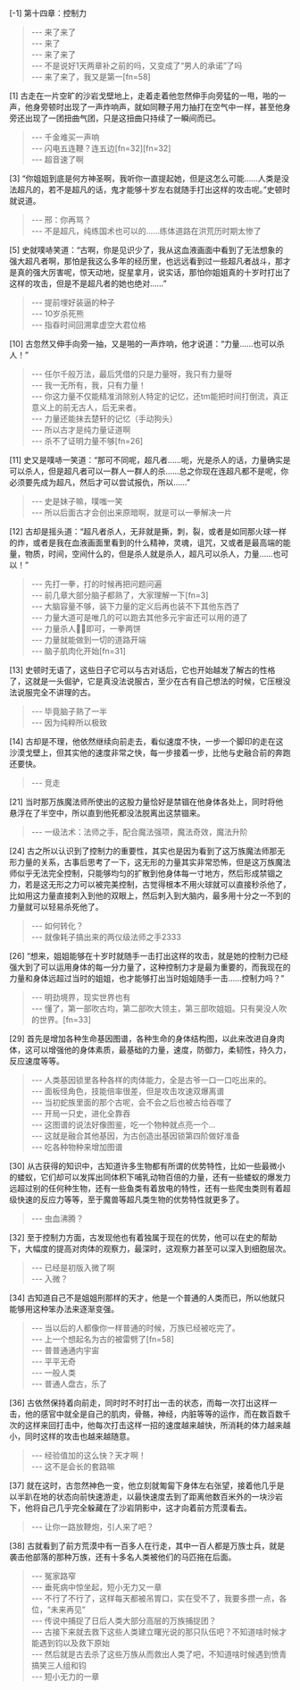 
[-1] 第十四章：控制力
>--- 来了来了<br>
>--- 来了<br>
>--- 来了来了<br>
>--- 不是说好1天两章补之前的吗，又变成了“男人的承诺”了吗<br>
>--- 来了来了，我又是第一[fn=58]<br>

[1] 古走在一片空旷的沙岩戈壁地上，走着走着他忽然伸手向旁猛的一甩，啪的一声，他身旁顿时出现了一声炸响声，就如同鞭子用力抽打在空气中一样，甚至他身旁还出现了一团扭曲气团，只是这扭曲只持续了一瞬间而已。
>--- 千金难买一声响<br>
>--- 闪电五连鞭？连五边[fn=32][fn=32]<br>
>--- 超音速了啊<br>

[3] “你姐姐到底是何方神圣啊，我听你一直提起她，但是这怎么可能……人类是没法超凡的，若不是超凡的话，鬼才能够十岁左右就随手打出这样的攻击呢。”史顿时就说道。
>--- 邢：你再骂？<br>
>--- 不是超凡，纯练国术也可以的……练体道路在洪荒历时期太惨了<br>

[5] 史就噗哧笑道：“古啊，你是见识少了，我从这血液画面中看到了无法想象的强大超凡者啊，那怕是我这么多年的经历里，也远远看到过一些超凡者战斗，那才是真的强大厉害呢，惊天动地，捉星拿月，说实话，那怕你姐姐真的十岁时打出了这样的攻击，但是不是超凡者的她也绝对……”
>--- 提前埋好装逼的种子<br>
>--- 10岁杀死熊<br>
>--- 指昋时间回溯拿虚空大君位格<br>

[10] 古忽然又伸手向旁一抽，又是啪的一声炸响，他才说道：“力量……也可以杀人！”
>--- 任尔千般万法，最后凭借的只是力量呀，我只有力量呀<br>
>--- 我一无所有，我，只有力量！<br>
>--- 你这力量不仅能精准消除别人特定的记忆，还tm能把时间打倒流，真正意义上的前无古人，后无来者。<br>
>--- 力量还能抹去楚轩的记忆（手动狗头）<br>
>--- 所以古才是纯力量证道啊<br>
>--- 杀不了证明力量不够[fn=26]<br>

[11] 史又是噗哧一笑道：“那可不同呢，超凡者……呃，光是杀人的话，力量确实是可以杀人，但是超凡者可以一群人一群人的杀……总之你现在连超凡都不是呢，你必须要先成为超凡，然后才可以尝试报仇，所以……”
>--- 史是妹子嘛，噗嗤一笑<br>
>--- 所以后面古才会创出来原暗啊，就是可以一拳解决一片<br>

[12] 古却是摇头道：“超凡者杀人，无非就是撕，刺，裂，或者是如同那火球一样的炸，或者是我在血液画面里看到的什么精神，灵魂，诅咒，又或者是最高端的能量，物质，时间，空间什么的，但是杀人就是杀人，超凡可以杀人，力量……也可以！”
>--- 先打一拳，打的时候再把问题问遍<br>
>--- 前几章大部分脑子都熟了，大家理解一下[fn=3]<br>
>--- 大脑容量不够，装下力量的定义后再也装不下其他东西了<br>
>--- 力量大道可是唯几的可以跑去其他多元宇宙还可以用的道了<br>
>--- 力量杀人👊🏻即可，一拳两饼<br>
>--- 力量就能做到一切的道路开端<br>
>--- 脑子肌肉化开始[fn=31]<br>

[13] 史顿时无语了，这些日子它可以与古对话后，它也开始越发了解古的性格了，这就是一头倔驴，它是真没法说服古，至少在古有自己想法的时候，它压根没法说服完全不讲理的古。
>--- 毕竟脑子熟了一半<br>
>--- 因为纯粹所以极致<br>

[14] 古却是不理，他依然继续向前走去，看似速度不快，一步一个脚印的走在这沙漠戈壁上，但其实他的速度非常之快，每一步接着一步，比他与史融合前的奔跑还要快。
>--- 竞走<br>

[21] 当时那万族魔法师所使出的这股力量恰好是禁锢在他身体各处上，同时将他悬浮在了半空中，所以直到他死都没法脱离出这禁锢来。
>--- 一级法术：法师之手，配合魔法强项，魔法奇效，魔法升阶<br>

[24] 古之所以认识到了控制力的重要性，其实也是因为看到了这万族魔法师那无形力量的关系，古事后思考了一下，这无形的力量其实非常恐怖，但是这万族魔法师似乎无法完全控制，只能够均匀的扩散到他身体每一寸地方，然后形成禁锢之力，若是这无形之力可以被完美控制，古觉得根本不用火球就可以直接秒杀他了，比如用这力量直接刺入到他的双眼上，然后刺入到大脑内，最多用十分之一不到的力量就可以轻易杀死他了。
>--- 如何转化？<br>
>--- 就像耗子搞出来的两仪级法师之手2333<br>

[26] “想来，姐姐能够在十岁时就随手一击打出这样的攻击，就是她的控制力已经强大到了可以运用身体的每一分力量了，这种控制力才是最为重要的，而我现在的力量和身体远超过当时的姐姐，也才能够打出当时姐姐随手一击……控制力吗？”
>--- 明劲境界，现实世界也有<br>
>--- 懂了，第一部吹古均，第二部吹大领主，第三部吹姐姐。只有昊没人吹的世界。[fn=33]<br>

[29] 首先是增加各种生命基因图谱，各种生命的身体结构图，以此来改进自身肉体，这可以增强他的身体素质，最基础的力量，速度，防御力，柔韧性，持久力，反应速度等等。
>--- 人类基因锁里各种各样的肉体能力，全是古爷一口一口吃出来的。<br>
>--- 面板怪角色，技能倍率很差，但是攻击攻速双爆离谱<br>
>--- 当初蛇族里面的那个古呢，会不会之后也被古给吞噬了<br>
>--- 开局一只史，进化全靠吞<br>
>--- 这图谱的说法好像图鉴，吃一个物种就点亮一个…<br>
>--- 这就是融合其他基因，为古创造出基因锁第四阶做好准备<br>
>--- 吃各种物种来增加图谱<br>

[30] 从古获得的知识中，古知道许多生物都有所谓的优势特性，比如一些最微小的蝼蚁，它们却可以发挥出同体积下哺乳动物百倍的力量，还有一些蝼蚁的爆发力远超过别的任何种生物，还有一些鱼类有着放电的特性，还有一些爬虫类则有着超级快速的反应力等等，至于魔兽等超凡类生物的优势特性就更多了。
>--- 虫血沸腾？<br>

[32] 至于控制力方面，古发现他也有着独属于现在的优势，他可以在史的帮助下，大幅度的提高对肉体的观察力，最深时，这观察力甚至可以深入到细胞层次。
>--- 已经是初版入微了啊<br>
>--- 入微？<br>

[34] 古知道自己不是姐姐刑那样的天才，他是一个普通的人类而已，所以他就只能够用这种笨办法来逐渐变强。
>--- 当以后的人都像你一样普通的时候，万族已经被吃完了。<br>
>--- 上一个想起名为古的被雷劈了[fn=58]<br>
>--- 普普通通内宇宙<br>
>--- 平平无奇<br>
>--- 一般人类<br>
>--- 普通人盘古，乐了<br>

[36] 古依然保持着向前走，同时时不时打出一击的状态，而每一次打出这样一击，他的感官中就全是自己的肌肉，骨骼，神经，内脏等等的运作，而在数百数千次的这样来回打击中，他每次打击这样一招的速度越来越快，所消耗的体力越来越小，同时这样的攻击也越来越随意。
>--- 经验值加的这么快？天才啊！<br>
>--- 这不是会长的套路嘛<br>

[37] 就在这时，古忽然神色一变，他立刻就匍匐下身体左右张望，接着他几乎是以半趴在地的状态向前快速游走，以最快速度去到了距离他数百米外的一块沙岩下，他将自己几乎完全躲藏在了沙岩阴影中，这才向着前方荒漠看去。
>--- 让你一路放鞭炮，引人来了吧？<br>

[38] 古就看到了前方荒漠中有一百多人在行走，其中一百人都是万族士兵，就是袭击他部落的那种万族，还有十多名人类被他们的马匹拖在后面。
>--- 冤家路窄<br>
>--- 垂死病中惊坐起，短小无力又一章<br>
>--- 不行了不行了，这样每天都被吊胃口，实在受不了，我要多攒一点，各位，“未来再见”<br>
>--- 传说中捕捉了日后人类大部分高层的万族捕捉团？<br>
>--- 古接下来就去救下这些人类建立曙光说的那只队伍吧？不知道啥时候才能遇到钧以及救下原始<br>
>--- 然后就是古去杀了这些万族从而救出人类了吧，不知道啥时候遇到愤青搞笑三人组和钧<br>
>--- 短小无力的一章<br>
